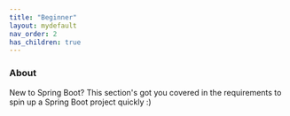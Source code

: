 ```yaml
---
title: "Beginner"
layout: mydefault
nav_order: 2
has_children: true
---
```



### About

New to Spring Boot? This section's got you covered in the requirements to spin up a Spring Boot project quickly :)